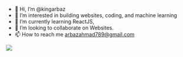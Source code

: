 - 👋 Hi, I’m @kingarbaz
- 👀 I’m interested in building websites, coding, and machine learning
- 🌱 I’m currently learning ReactJS, 
- 💞️ I’m looking to collaborate on Websites.
- 📫 How to reach me arbazahmad789@gmail.com

<!---
kingarbaz/kingarbaz is a ✨ special ✨ repository because its `README.md` (this file) appears on your GitHub profile.
You can click the Preview link to take a look at your changes.
--->

![](https://giphy.com/clips/t5hXhd8P8zTe6s0yhW.gif)
